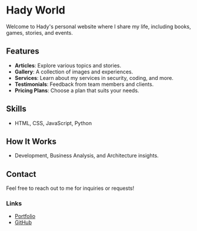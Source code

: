 # Hady World

Welcome to Hady's personal website where I share my life, including books, games, stories, and events.

## Features
- **Articles**: Explore various topics and stories.
- **Gallery**: A collection of images and experiences.
- **Services**: Learn about my services in security, coding, and more.
- **Testimonials**: Feedback from team members and clients.
- **Pricing Plans**: Choose a plan that suits your needs.

## Skills
- HTML, CSS, JavaScript, Python

## How It Works
- Development, Business Analysis, and Architecture insights.

## Contact
Feel free to reach out to me for inquiries or requests!

### Links
- [Portfolio](https://hadyessa.github.io)
- [GitHub](https://github.com/hadyessa)
